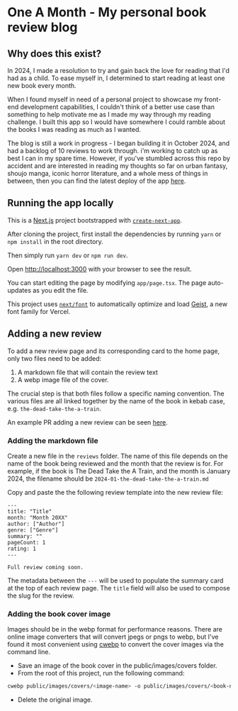 # One A Month - My personal book review blog

## Why does this exist?

In 2024, I made a resolution to try and gain back the love for reading that I'd had as a child. To ease myself in, I determined to start reading at least one new book every month.

When I found myself in need of a personal project to showcase my front-end development capabilities, I couldn't think of a better use case than something to help motivate me as I made my way through my reading challenge. I built this app so I would have somewhere I could ramble about the books I was reading as much as I wanted.

The blog is still a work in progress - I began building it in October 2024, and had a backlog of 10 reviews to work through. i'm working to catch up as best I can in my spare time. However, if you've stumbled across this repo by accident and are interested in reading my thoughts so far on urban fantasy, shoujo manga, iconic horror literature, and a whole mess of things in between, then you can find the latest deploy of the app [here](https://erin-hughes.github.io/book-review-blog/).

## Running the app locally

This is a [Next.js](https://nextjs.org) project bootstrapped with [`create-next-app`](https://nextjs.org/docs/app/api-reference/cli/create-next-app).

After cloning the project, first install the dependencies by running `yarn` or `npm install` in the root directory.

Then simply run `yarn dev` or `npm run dev`.

Open [http://localhost:3000](http://localhost:3000) with your browser to see the result.

You can start editing the page by modifying `app/page.tsx`. The page auto-updates as you edit the file.

This project uses [`next/font`](https://nextjs.org/docs/app/building-your-application/optimizing/fonts) to automatically optimize and load [Geist](https://vercel.com/font), a new font family for Vercel.

## Adding a new review

To add a new review page and its corresponding card to the home page, only two files need to be added:

1. A markdown file that will contain the review text
2. A webp image file of the cover.

The crucial step is that both files follow a specific naming convention. The various files are all linked together by the name of the book in kebab case, e.g. `the-dead-take-the-a-train`.

An example PR adding a new review can be seen [here](https://github.com/erin-hughes/book-review-blog/pull/14).

### Adding the markdown file

Create a new file in the `reviews` folder. The name of this file depends on the name of the book being reviewed and the month that the review is for. For example, if the book is The Dead Take the A Train, and the month is January 2024, the filename should be `2024-01-the-dead-take-the-a-train.md`

Copy and paste the the following review template into the new review file:

```
---
title: "Title"
month: "Month 20XX"
author: ["Author"]
genre: ["Genre"]
summary: ""
pageCount: 1
rating: 1
---

Full review coming soon.
```

The metadata between the `---` will be used to populate the summary card at the top of each review page. The `title` field will also be used to compose the slug for the review.

### Adding the book cover image

Images should be in the webp format for performance reasons. There are online image converters that will convert jpegs or pngs to webp, but I've found it most convenient using [cwebp](https://www.npmjs.com/package/cwebp) to convert the cover images via the command line.

- Save an image of the book cover in the public/images/covers folder.
- From the root of this project, run the following command:

```bash
cwebp public/images/covers/<image-name> -o public/images/covers/<book-name-in-kebab-case>.webp
```

- Delete the original image.
